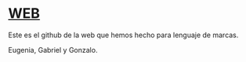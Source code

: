 # [WEB](gonlelo.github.com)

Este es el github de la web que hemos hecho para lenguaje de marcas.

Eugenia, Gabriel y Gonzalo.
